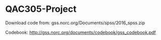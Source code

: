# QAC305-Project

Download code from: 
gss.norc.org/Documents/spss/2016_spss.zip

Codebook:
http://gss.norc.org/documents/codebook/gss_codebook.pdf

